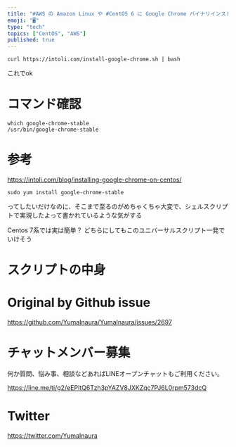 ```yaml
---
title: "#AWS の Amazon Linux や #CentOS 6 に Google Chrome バイナリインストールするには外部のユニバーサ"
emoji: "🖥"
type: "tech"
topics: ["CentOS", "AWS"]
published: true
---
```


```
curl https://intoli.com/install-google-chrome.sh | bash
```

これでok

# コマンド確認

```
which google-chrome-stable
/usr/bin/google-chrome-stable
```

# 参考

https://intoli.com/blog/installing-google-chrome-on-centos/

```
sudo yum install google-chrome-stable
```

ってしたいだけなのに、そこまで至るのがめちゃくちゃ大変で、シェルスクリプトで実現したよって書かれているような気がする

Centos 7系では実は簡単？ どちらにしてもこのユニバーサルスクリプト一発でいけそう


# スクリプトの中身



# Original by Github issue

https://github.com/YumaInaura/YumaInaura/issues/2697








<!-- Update From Qiita API -->

# チャットメンバー募集


何か質問、悩み事、相談などあればLINEオープンチャットもご利用ください。

https://line.me/ti/g2/eEPltQ6Tzh3pYAZV8JXKZqc7PJ6L0rpm573dcQ





# Twitter


https://twitter.com/YumaInaura


<!-- Update From Qiita API -->


